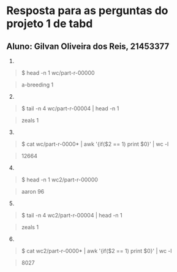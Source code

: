 Resposta para as perguntas do projeto 1 de tabd
===============================================

Aluno: Gilvan Oliveira dos Reis, 21453377
-----------------------------------------


1.
>$ head -n 1 wc/part-r-00000

>a-breeding	1

2.
>$ tail -n 4 wc/part-r-00004 | head -n 1

>zeals	1

3.
>$ cat wc/part-r-0000* | awk '{if($2 == 1) print $0}' | wc -l

>12664

4.
>$ head -n 1 wc2/part-r-00000

>aaron	96

5.
>$ tail -n 4 wc2/part-r-00004 | head -n 1

>zeals	1

6.
>$ cat wc2/part-r-0000* | awk '{if($2 == 1) print $0}' | wc -l

>8027
